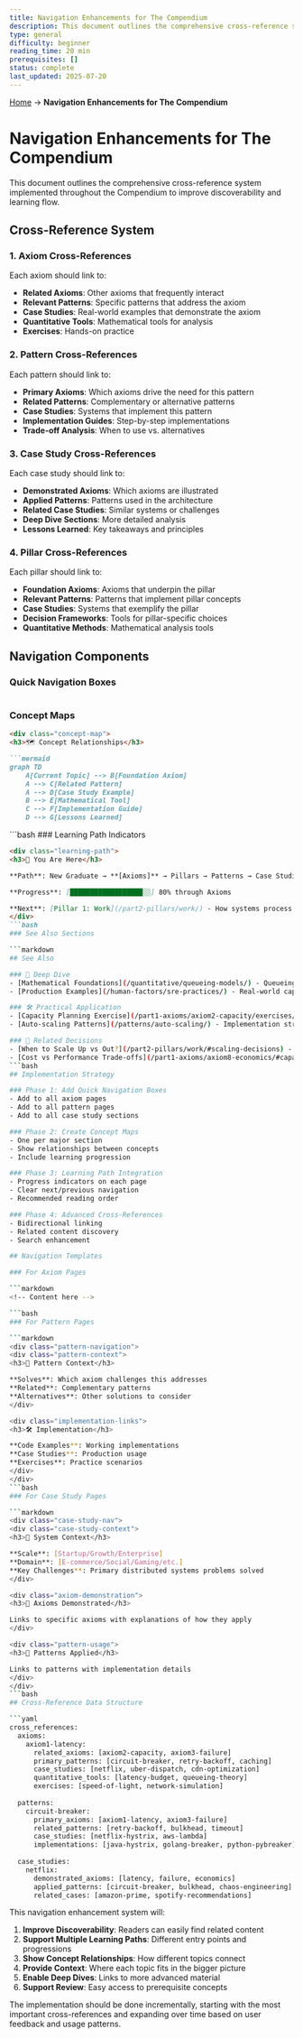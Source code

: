 ```yaml
---
title: Navigation Enhancements for The Compendium
description: This document outlines the comprehensive cross-reference system implemented throughout the Compendium to improve discoverability and learning flow.
type: general
difficulty: beginner
reading_time: 20 min
prerequisites: []
status: complete
last_updated: 2025-07-20
---
```


<!-- Navigation -->
[Home](/) → **Navigation Enhancements for The Compendium**


# Navigation Enhancements for The Compendium

This document outlines the comprehensive cross-reference system implemented throughout the Compendium to improve discoverability and learning flow.

## Cross-Reference System

### 1. Axiom Cross-References

Each axiom should link to:
- **Related Axioms**: Other axioms that frequently interact
- **Relevant Patterns**: Specific patterns that address the axiom
- **Case Studies**: Real-world examples that demonstrate the axiom
- **Quantitative Tools**: Mathematical tools for analysis
- **Exercises**: Hands-on practice

### 2. Pattern Cross-References

Each pattern should link to:
- **Primary Axioms**: Which axioms drive the need for this pattern
- **Related Patterns**: Complementary or alternative patterns
- **Case Studies**: Systems that implement this pattern
- **Implementation Guides**: Step-by-step implementations
- **Trade-off Analysis**: When to use vs. alternatives

### 3. Case Study Cross-References

Each case study should link to:
- **Demonstrated Axioms**: Which axioms are illustrated
- **Applied Patterns**: Patterns used in the architecture
- **Related Case Studies**: Similar systems or challenges
- **Deep Dive Sections**: More detailed analysis
- **Lessons Learned**: Key takeaways and principles

### 4. Pillar Cross-References

Each pillar should link to:
- **Foundation Axioms**: Axioms that underpin the pillar
- **Relevant Patterns**: Patterns that implement pillar concepts
- **Case Studies**: Systems that exemplify the pillar
- **Decision Frameworks**: Tools for pillar-specific choices
- **Quantitative Methods**: Mathematical analysis tools

## Navigation Components

### Quick Navigation Boxes

```markdown
```

### Concept Maps

```markdown
<div class="concept-map">
<h3>🗺️ Concept Relationships</h3>

```mermaid
graph TD
    A[Current Topic] --> B[Foundation Axiom]
    A --> C[Related Pattern]
    A --> D[Case Study Example]
    B --> E[Mathematical Tool]
    C --> F[Implementation Guide]
    D --> G[Lessons Learned]
```
</div>
```bash
### Learning Path Indicators

```markdown
<div class="learning-path">
<h3>📍 You Are Here</h3>

**Path**: New Graduate → **[Axioms]** → Pillars → Patterns → Case Studies

**Progress**: [██████████████████░░] 80% through Axioms

**Next**: [Pillar 1: Work](/part2-pillars/work/) - How systems process requests
</div>
```bash
### See Also Sections

```markdown
## See Also

### 🔬 Deep Dive
- [Mathematical Foundations](/quantitative/queueing-models/) - Queueing theory for capacity planning
- [Production Examples](/human-factors/sre-practices/) - Real-world capacity management

### 🛠️ Practical Application  
- [Capacity Planning Exercise](/part1-axioms/axiom2-capacity/exercises/) - Hands-on practice
- [Auto-scaling Patterns](/patterns/auto-scaling/) - Implementation strategies

### 🎯 Related Decisions
- [When to Scale Up vs Out?](/part2-pillars/work/#scaling-decisions) - Architecture choices
- [Cost vs Performance Trade-offs](/part1-axioms/axiom8-economics/#capacity-costs) - Economic analysis
```bash
## Implementation Strategy

### Phase 1: Add Quick Navigation Boxes
- Add to all axiom pages
- Add to all pattern pages  
- Add to all case study sections

### Phase 2: Create Concept Maps
- One per major section
- Show relationships between concepts
- Include learning progression

### Phase 3: Learning Path Integration
- Progress indicators on each page
- Clear next/previous navigation
- Recommended reading order

### Phase 4: Advanced Cross-References
- Bidirectional linking
- Related content discovery
- Search enhancement

## Navigation Templates

### For Axiom Pages

```markdown
<!-- Content here -->

```bash
### For Pattern Pages

```markdown
<div class="pattern-navigation">
<div class="pattern-context">
<h3>🧭 Pattern Context</h3>

**Solves**: Which axiom challenges this addresses
**Related**: Complementary patterns
**Alternatives**: Other solutions to consider
</div>

<div class="implementation-links">
<h3>🛠️ Implementation</h3>

**Code Examples**: Working implementations
**Case Studies**: Production usage
**Exercises**: Practice scenarios
</div>
</div>
```bash
### For Case Study Pages

```markdown
<div class="case-study-nav">
<div class="case-study-context">
<h3>🏢 System Context</h3>

**Scale**: [Startup/Growth/Enterprise]
**Domain**: [E-commerce/Social/Gaming/etc.]
**Key Challenges**: Primary distributed systems problems solved
</div>

<div class="axiom-demonstration">
<h3>📐 Axioms Demonstrated</h3>

Links to specific axioms with explanations of how they apply
</div>

<div class="pattern-usage">
<h3>🔧 Patterns Applied</h3>

Links to patterns with implementation details
</div>
</div>
```bash
## Cross-Reference Data Structure

```yaml
cross_references:
  axioms:
    axiom1-latency:
      related_axioms: [axiom2-capacity, axiom3-failure]
      primary_patterns: [circuit-breaker, retry-backoff, caching]
      case_studies: [netflix, uber-dispatch, cdn-optimization]
      quantitative_tools: [latency-budget, queueing-theory]
      exercises: [speed-of-light, network-simulation]
    
  patterns:
    circuit-breaker:
      primary_axioms: [axiom1-latency, axiom3-failure]
      related_patterns: [retry-backoff, bulkhead, timeout]
      case_studies: [netflix-hystrix, aws-lambda]
      implementations: [java-hystrix, golang-breaker, python-pybreaker]
      
  case_studies:
    netflix:
      demonstrated_axioms: [latency, failure, economics]
      applied_patterns: [circuit-breaker, bulkhead, chaos-engineering]
      related_cases: [amazon-prime, spotify-recommendations]
```

This navigation enhancement system will:

1. **Improve Discoverability**: Readers can easily find related content
2. **Support Multiple Learning Paths**: Different entry points and progressions
3. **Show Concept Relationships**: How different topics connect
4. **Provide Context**: Where each topic fits in the bigger picture
5. **Enable Deep Dives**: Links to more advanced material
6. **Support Review**: Easy access to prerequisite concepts

The implementation should be done incrementally, starting with the most important cross-references and expanding over time based on user feedback and usage patterns.
